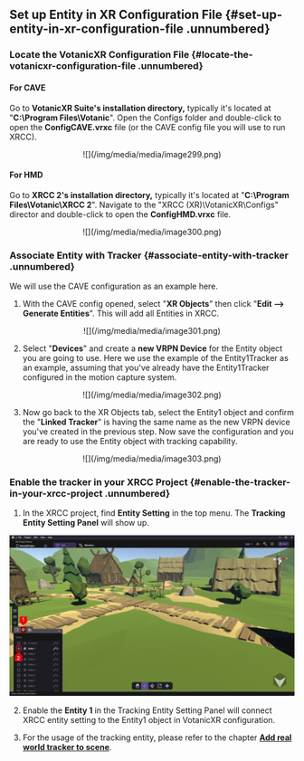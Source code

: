 ## Set up Entity in XR Configuration File {#set-up-entity-in-xr-configuration-file .unnumbered}

### Locate the VotanicXR Configuration File {#locate-the-votanicxr-configuration-file .unnumbered}

#### For CAVE

Go to **VotanicXR Suite's installation directory,** typically it's located at "**C:\\Program Files\\Votanic**". Open the Configs folder and double-click to open the **ConfigCAVE.vrxc** file (or the CAVE config file you will use to run XRCC).

<center>![](/img/media/media/image299.png)</center>

#### For HMD 

Go to **XRCC 2's installation directory,** typically it's located at "**C:\\Program Files\\Votanic\\XRCC 2**". Navigate to the "XRCC (XR)\\VotanicXR\\Configs" director and double-click to open the **ConfigHMD.vrxc** file.

<center>![](/img/media/media/image300.png)</center>

### Associate Entity with Tracker {#associate-entity-with-tracker .unnumbered}

We will use the CAVE configuration as an example here.

1.  With the CAVE config opened, select \"**XR Objects**\" then click \"**Edit \--\> Generate Entities**\". This will add all Entities in XRCC.

<center>![](/img/media/media/image301.png)</center>

2.  Select \"**Devices**\" and create a **new VRPN Device** for the Entity object you are going to use. Here we use the example of the Entity1Tracker as an example, assuming that you've already have the Entity1Tracker configured in the motion capture system.

<center>![](/img/media/media/image302.png)</center>

3.  Now go back to the XR Objects tab, select the Entity1 object and confirm the "**Linked Tracker**" is having the same name as the new VRPN device you've created in the previous step. Now save the configuration and you are ready to use the Entity object with tracking capability.

<center>![](/img/media/media/image303.png)</center>

### Enable the tracker in your XRCC Project {#enable-the-tracker-in-your-xrcc-project .unnumbered}

1.  In the XRCC project, find **Entity Setting** in the top menu. The **Tracking Entity Setting Panel** will show up.

<center><img src="/img/XRConfiguration/EnableEntity.png" alt=""/></center>

2.  Enable the **Entity 1** in the Tracking Entity Setting Panel will connect XRCC entity setting to the Entity1 object in VotanicXR configuration.

3.  For the usage of the tracking entity, please refer to the chapter [**Add real world tracker to scene**](file:///C:\Users\User\Desktop\User%20Guide%20(PC)_0119_merged_HKU.docx#_Add_Real-World_Tracked).